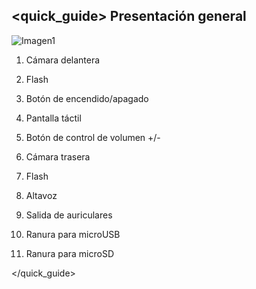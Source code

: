 ## <quick_guide> Presentación general


![Imagen1](http://static.energysistem.com/images/manuals/42546/56a643ee7c760.jpg)

1. Cámara delantera

2. Flash

3. Botón de encendido/apagado

4. Pantalla táctil

5. Botón de control de volumen +/-

6. Cámara trasera

7. Flash

8. Altavoz

9. Salida de auriculares

10. Ranura para microUSB

11. Ranura para microSD

</quick_guide>


